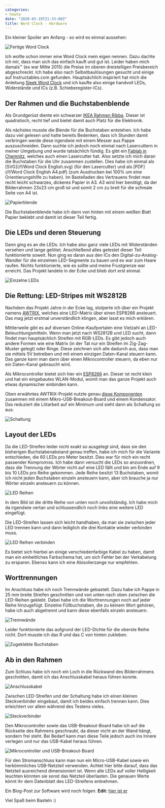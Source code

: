 ```yaml
---
categories:
- howto
date: "2020-03-19T21:33:00Z"
title: Word Clock - Hardware
---
```


Ein kleiner Spoiler am Anfang - so wird es einmal aussehen:

![Fertige Word Clock](/images/2020-03-19-word-clock.jpg)

Ich wollte schon immer eine Word Clock mein eigen nennen. Dazu dachte ich mir, dass man sich das einfach kauft und gut ist. Leider haben mich damals™ (es war Mitte 2015) die Preise im oberen dreistelligen Preisbereich abgeschreckt. Ich habe also nach Selbstbaulösungen gesucht und einige auf Instructables.com gefunden. Hauptsächlich inspiriert hat mich die Anleitung [Sleek Word Clock](https://www.instructables.com/id/Sleek-word-clock/) und ich kaufte also einige handvoll LEDs, Widerstände und ICs (z.B. Schieberegister-ICs).


## Der Rahmen und die Buchstabenblende

Als Grundgerüst diente ein schwarzer [IKEA Rahmen Ribba](https://www.ikea.com/de/de/p/ribba-rahmen-schwarz-40378401/). Dieser ist quadratisch, recht tief und bietet damit auch Platz für die Elektronik.

Als nächstes musste die Blende für die Buchstaben entstehen. Ich habe dazu viel gelesen und hatte bereits Bedenken, dass ich Stunden damit verbringen werde diese irgendwie mit einem Messer aus Pappe auszuschneiden. Dann suchte ich jedoch noch einmal nach Lasercuttern in meiner Umgebung und wurde tatsächlich fündig. Es gibt ein [Fablab in Chemnitz](https://fablabchemnitz.de), welches auch einen Lasercutter hat. Also setzte ich mich daran die Buchstaben für die Uhr zusammen zustellen. Dies habe ich einmal als [SVG](/f/Word Clock English.svg) (für den Lasercutter) und als [PDF](/f/Word Clock English A4.pdf) (zum Ausdrucken bei 100% um eine Orientierungshilfe zu haben). Im Bastelladen des Vertrauens findet man recht leicht schwarzes, dickeres Papier in A3. A3 wird hier benötigt, da der Bilderrahmen 23x23 cm groß ist und somit 2 cm zu breit für die schmale Seite von A4 ist.

![Papierblende](/images/2020-03-19-words.jpg)

Die Buchstabenblende habe ich dann von hinten mit einem weißen Blatt Papier beklebt und damit ist dieser Teil fertig.


## Die LEDs und deren Steuerung

Dann ging es an die LEDs. Ich habe also ganz viele LEDs mit Widerständen versehen und lange gelötet. Anschließend alles getestet dieser Teil funktionierte soweit. Nun ging es daran aus den ICs den Digital-zu-Analog-Wandler für die einzelnen LED-Segmente zu bauen und es war zum Haare raufen. Nichts funktionierte, wie es sollte und meine Frustgrenze war erreicht. Das Projekt landete in der Ecke und blieb dort erst einmal.

![Einzelne LEDs](/images/2020-03-19-old-way.jpg)

## Die Rettung: LED-Stripes mit WS2812B

Nachdem das Projekt Jahre in der Ecke lag, stolperte ich über ein Projekt namens [AWTRIX](https://awtrixdocs.blueforcer.de/), welches eine LED-Matrix über einen ESP8266 ansteuert. Das mag jetzt erstmal unverständlich klingen, aber lasst es mich erklären.

Mittlerweile gibt es auf diversen Online-Kaufportalen eine Vielzahl an LED-Beleuchtungsmitteln. Wenn man jetzt nach WS2812B und LED sucht, dann findet man hauptsächlich Streifen mit RGB-LEDs. Es gibt jedoch auch andere Formen wie eine Matrix (in der Tat nur ein Streifen im Zig-Zag-Muster gelegt) oder Ringe. Diese zeichnen sich alle dadurch aus, dass man sie mittels 5V betreiben und mit einem einzigen Daten-Kanal steuern kann. Das ganze kann man dann über einen Mikrocontroller steuern, da eben nur ein Daten-Kanal gebraucht wird.

Als Mikrocontroller bietet sich hier ein [ESP8266](https://de.wikipedia.org/wiki/ESP8266) an. Dieser ist recht klein und hat ein eingebautes WLAN-Modul, womit man das ganze Projekt auch etwas dynamischer einbinden kann.

Oben erwähntes AWTRIX-Projekt nutzte genau [diese Komponenten](https://awtrixdocs.blueforcer.de/#/de-de/hardware?id=basis-variante) zusammen mit einem Mikro-USB-Breakout-Board und einem Kondensator. Das reduziert die Lötarbeit auf ein Minimum und sieht dann als Schaltung so aus:

![Schaltung](/images/2020-03-19-layout.png)

## Layout der LEDs

Da die LED-Streifen leider nicht exakt so ausgelegt sind, dass sie den bisherigen Buchstabenabstand genau treffen, habe ich mich für die Variante entschieden, die 60 LEDs pro Meter besitzt. Dies war für mich ein recht passender Kompromiss. Ich habe dann versucht die LEDs so anzuordnen, dass die Trennung der Wörter nicht auf eine LED fällt und bin am Ende auf 9 bis 10 LEDs pro Reihe gekommen. Jede Reihe besitzt 13 Buchstaben, womit ich nicht jeden Buchstaben einzeln ansteuern kann, aber ich brauche ja nur Wörter einzeln ansteuern zu können.

![LED Reihen](/images/2020-03-19-led-stripes.jpg)

In dem Bild ist die dritte Reihe von unten noch unvollständig. Ich habe mich da irgendwie vertan und schlussendlich noch links eine weitere LED eingefügt.

Die LED-Streifen lassen sich leicht handhaben, da man sie zwischen jeder LED trennen kann und dann lediglich die drei Kontakte wieder verbinden muss.

![LED Reihen verbinden](/images/2020-03-19-connecting-stripes.jpg)

Es bietet sich hierbei an einige verschiedenfarbige Kabel zu haben, damit man ein einheitliches Farbschema hat, um sich Fehler bei der Verkabelung zu ersparen. Ebenso kann ich eine Abisolierzange nur empfehlen.

## Worttrennungen

Im Anschluss habe ich noch Trennwände gebastelt. Dazu habe ich Pappe in 25 mm breite Streifen geschnitten und von unten nach oben zwischen die LED-Reihen geklebt. Dabei habe ich die Worttrennungen noch auf jeder Reihe hinzugefügt. Einzelne Füllbuchstaben, die zu keinem Wort gehören, habe ich auch abgetrennt und kann diese ebenfalls einzeln ansteuern.

![Trennwände](/images/2020-03-19-separate-words.jpg)

Leider funktionierte das aufgrund der LED-Dichte für die oberste Reihe nicht. Dort musste ich das R und das C von hinten zukleben.

![Zugeklebte Buchstaben](/images/2020-03-19-hide-them.jpg)

## Ab in den Rahmen

Zum Schluss habe ich noch ein Loch in die Rückwand des Bilderrahmens geschnitten, damit ich das Anschlusskabel heraus führen konnte.

![Anschlusskabel](/images/2020-03-19-way-out.jpg)

Zwischen LED-Streifen und der Schaltung habe ich einen kleinen Steckverbinder eingebaut, damit ich beides einfach trennen kann. Dies erleichtert vor allem während des Testens vieles.

![Steckverbinder](/images/2020-03-19-connector.jpg)

Den Mikrocontroller sowie das USB-Breakout-Board habe ich auf die Rückseite des Rahmens geschraubt, da dieser nicht an der Wand hängt, sondern frei steht. Bei Bedarf kann man diese Teile jedoch auch ins Innere verlegen und nur das USB-Kabel heraus führen.

![Mikrocontroller und USB-Breakout-Board](/images/2020-03-19-electronics.jpg)

Für den Stromanschluss kann man nun ein Micro-USB-Kabel sowie ein herkömmliches USB-Netzteil verwenden. Achtet hier bitte darauf, dass das Netzteil ausreichend dimensioniert ist. Wenn alle LEDs auf voller Helligkeit leuchten könnten sie sonst das Netzteil überlasten. Die genauen Werte könnt ihr dem Datenblatt des LED-Streifens entnehmen.

Ein Blog-Post zur Software wird noch folgen. **Edit:** [hier ist er](/2020/03/20/word-clock-software/)

Viel Spaß beim Basteln :)
